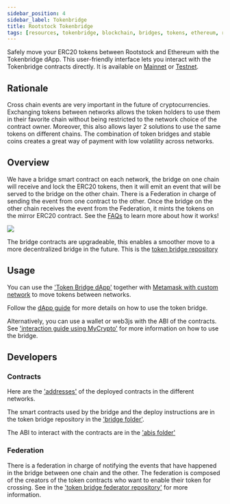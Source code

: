 ```yaml
---
sidebar_position: 4
sidebar_label: Tokenbridge
title: Rootstock Tokenbridge
tags: [resources, tokenbridge, blockchain, bridges, tokens, ethereum, rootstock, rsk]
---
```


Safely move your ERC20 tokens between Rootstock and Ethereum with the Tokenbridge dApp. This user-friendly interface lets you interact with the Tokenbridge contracts directly. It is available on [Mainnet](https://dapp.tokenbridge.rootstock.io/) or [Testnet](https://dapp.testnet.bridges.rootstock.io/).

## Rationale

Cross chain events are very important in the future of cryptocurrencies. Exchanging tokens between networks allows the token holders to use them in their favorite chain without being restricted to the network choice of the contract owner. Moreover, this also allows layer 2 solutions to use the same tokens on different chains. The combination of token bridges and stable coins creates a great way of payment with low volatility across networks.

## Overview

We have a bridge smart contract on each network, the bridge on one chain will receive and lock the ERC20 tokens, then it will emit an event that will be served to the bridge on the other chain. There is a Federation in charge of sending the event from one contract to the other. Once the bridge on the other chain receives the event from the Federation, it mints the tokens on the mirror ERC20 contract.
See the [FAQs](/resources/guides/tokenbridge/faq/) to learn more about how it works!

<img src="/img/resources/tokenbridge/token-bridge-diagram.jpg"/>


The bridge contracts are upgradeable, this enables a smoother move to a more decentralized bridge in the future. This is the
[token bridge repository](https://github.com/rsksmart/unified-bridges-ui)

## Usage

You can use the ['Token Bridge dApp'](https://dapp.tokenbridge.rootstock.io/) together with [Metamask with custom network](/dev-tools/wallets/metamask/) to move tokens between networks.

Follow the [dApp guide](/resources/guides/tokenbridge/dappguide/) for more details on how to use the token bridge.

Alternatively, you can use a wallet or web3js with the ABI of the contracts. See ['interaction guide using MyCrypto'](/resources/guides/tokenbridge/usingmycrypto/) for more information on how to use the bridge.


## Developers

### Contracts

Here are the ['addresses'](/resources/guides/tokenbridge/contractaddresses/) of the deployed contracts in the different networks.

The smart contracts used by the bridge and the deploy instructions are in the token bridge repository in the ['bridge folder'](https://github.com/rsksmart/unified-bridges-ui).

The ABI to interact with the contracts are in the ['abis folder'](https://github.com/rsksmart/unified-bridges-ui)


### Federation

There is a federation in charge of notifying the events that have happened in the bridge between one chain and the other. The federation is composed of the creators of the token contracts who want to enable their token for crossing.
See in the ['token bridge federator repository'](https://github.com/rsksmart/tokenbridge-federator) for more information.
